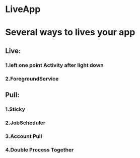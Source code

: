 # LiveApp
# Several ways to lives your app

## Live:
### 1.left one point Activity after light down
### 2.ForegroundService

## Pull:
### 1.Sticky
### 2.JobScheduler
### 3.Account Pull
### 4.Double Process Together
